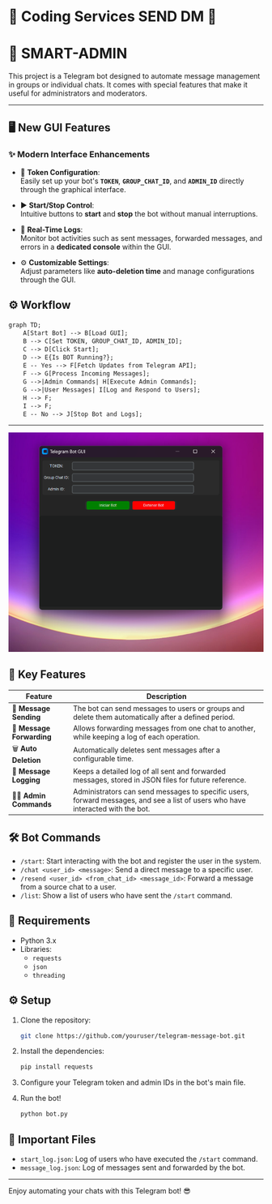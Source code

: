 # 🎫 Coding Services SEND DM 🎫

# 🤖 SMART-ADMIN

This project is a Telegram bot designed to automate message management in groups or individual chats. It comes with special features that make it useful for administrators and moderators.

---

## 🖥️ **New GUI Features**

### ✨ **Modern Interface Enhancements**
- 🔧 **Token Configuration**:  
   Easily set up your bot's **`TOKEN`**, **`GROUP_CHAT_ID`**, and **`ADMIN_ID`** directly through the graphical interface.
  
- ▶️ **Start/Stop Control**:  
   Intuitive buttons to **start** and **stop** the bot without manual interruptions.
  
- 📡 **Real-Time Logs**:  
   Monitor bot activities such as sent messages, forwarded messages, and errors in a **dedicated console** within the GUI.
  
- ⚙️ **Customizable Settings**:  
   Adjust parameters like **auto-deletion time** and manage configurations through the GUI.

## ⚙️ Workflow
```mermaid
graph TD;
    A[Start Bot] --> B[Load GUI];
    B --> C[Set TOKEN, GROUP_CHAT_ID, ADMIN_ID];
    C --> D[Click Start];
    D --> E{Is BOT Running?};
    E -- Yes --> F[Fetch Updates from Telegram API];
    F --> G[Process Incoming Messages];
    G -->|Admin Commands| H[Execute Admin Commands];
    G -->|User Messages| I[Log and Respond to Users];
    H --> F;
    I --> F;
    E -- No --> J[Stop Bot and Logs];
```
---

 <img src="./gui.png" alt="ig">

## 🚀 Key Features

| Feature               | Description                                                                                                                                 |
|-----------------------|---------------------------------------------------------------------------------------------------------------------------------------------|
| 📩 **Message Sending**  | The bot can send messages to users or groups and delete them automatically after a defined period.                                          |
| 🔄 **Message Forwarding** | Allows forwarding messages from one chat to another, while keeping a log of each operation.                                                |
| 🗑️ **Auto Deletion**     | Automatically deletes sent messages after a configurable time.                                                                             |
| 📜 **Message Logging**   | Keeps a detailed log of all sent and forwarded messages, stored in JSON files for future reference.                                        |
| 👮‍♂️ **Admin Commands**   | Administrators can send messages to specific users, forward messages, and see a list of users who have interacted with the bot.             |

## 🛠️ Bot Commands

- `/start`: Start interacting with the bot and register the user in the system.
- `/chat <user_id> <message>`: Send a direct message to a specific user.
- `/resend <user_id> <from_chat_id> <message_id>`: Forward a message from a source chat to a user.
- `/list`: Show a list of users who have sent the `/start` command.

## 📝 Requirements

- Python 3.x
- Libraries:
  - `requests`
  - `json`
  - `threading`

## ⚙️ Setup

1. Clone the repository:
   ```bash
   git clone https://github.com/youruser/telegram-message-bot.git
   ```

2. Install the dependencies:
   ```bash
   pip install requests
   ```

3. Configure your Telegram token and admin IDs in the bot's main file.

4. Run the bot!
   ```bash
   python bot.py
   ```

## 📂 Important Files

- `start_log.json`: Log of users who have executed the `/start` command.
- `message_log.json`: Log of messages sent and forwarded by the bot.

---

Enjoy automating your chats with this Telegram bot! 😎

